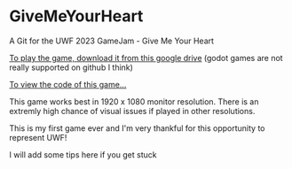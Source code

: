 # GiveMeYourHeart
A Git for the UWF 2023 GameJam - Give Me Your Heart

[To play the game, download it from this google drive](https://drive.google.com/file/d/1TRK1MbELkxUae02nvh36L3Zy1Ku5uH-e/view?usp=drive_link) (godot games are not really supported on github I think)

[To view the code of this game...](https://drive.google.com/file/d/11DxgImuJgP3F4wyzIhDD5_06R3GZAHAa/view?usp=sharing)

This game works best in 1920 x 1080 monitor resolution.
There is an extremly high chance of visual issues if played in other resolutions.

This is my first game ever and I'm very thankful for this opportunity to represent UWF!

I will add some tips here if you get stuck
